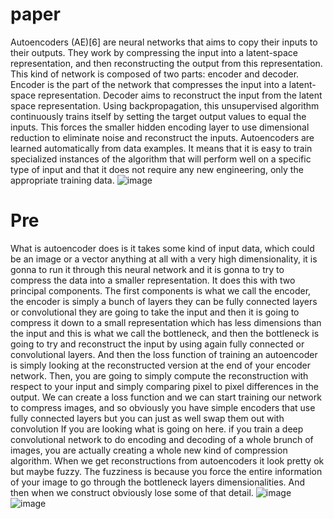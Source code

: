 # paper
Autoencoders (AE)[6] are neural networks that aims to copy their inputs to their outputs. They work by compressing the input into a latent-space representation, and then reconstructing the output from this representation. This kind of network is composed of two parts: encoder and decoder. Encoder is the part of the network that compresses the input into a latent-space representation. Decoder aims to reconstruct the input from the latent space representation. Using backpropagation, this unsupervised algorithm continuously trains itself by setting the target output values to equal the inputs. This forces the smaller hidden encoding layer to use dimensional reduction to eliminate noise and reconstruct the inputs. Autoencoders are learned automatically from data examples. It means that it is easy to train specialized instances of the algorithm that will perform well on a specific type of input and that it does not require any new engineering, only the appropriate training data.
![image](https://github.com/SherryCal/related-work-summary-and-tricks/blob/master/autoencoder/%E5%B1%8F%E5%B9%95%E5%BF%AB%E7%85%A7%202019-11-08%20%E4%B8%8B%E5%8D%882.48.02.png)
# Pre
What is autoencoder does is it takes some kind of input data, which could be an image or a vector anything at all with a very high dimensionality, it is gonna to run it through this neural network and it is gonna to try to compress the data into a smaller representation. It does this with two principal components. The first components is what we call the encoder, the encoder is simply a bunch of layers they can be fully connected layers or convolutional they are going to take the input and then it is going to compress it down to a small representation which has less dimensions than the input and this is what we call the bottleneck, and then the bottleneck is going to try and reconstruct the input by using again fully connected or convolutional layers. And then the loss function of training an autoencoder is simply looking at the reconstructed version at the end of your encoder network. Then, you are going to simply compute the reconstruction with respect to your input and simply comparing pixel to pixel differences in the output. We can create a loss function and we can start training our network to compress images, and so obviously you have simple encoders that use fully connected layers but you can just as well swap them out with convolution If you are looking what is going on here. if you train a deep convolutional network to do encoding and decoding of a whole brunch of images, you are actually creating a whole new kind of compression algorithm. When we get reconstructions from autoencoders it look pretty ok but maybe fuzzy. The fuzziness is because you force the entire information of your image to go through the bottleneck layers dimensionalities. And then when we construct obviously lose some of that detail.
![image](https://github.com/SherryCal/related-work-summary-and-tricks/blob/master/autoencoder/%E5%9B%BE%E7%89%87%201.png)
![image](https://github.com/SherryCal/related-work-summary-and-tricks/blob/master/autoencoder/%E5%9B%BE%E7%89%87%202.png)


